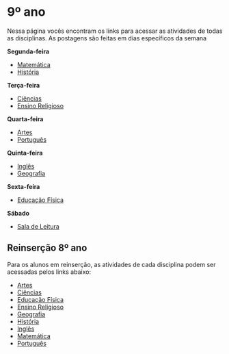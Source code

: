 # 9º ano
Nessa página vocês encontram os links para acessar as atividades de todas as disciplinas. As postagens são feitas em dias específicos da semana

**Segunda-feira**

- [Matemática](https://padlet.com/mkmdeoliveira/7u4ygwfrq7a1ji2i)
- [História]()

**Terça-feira**

- [Ciências](https://padlet.com/fredericohorie/g0dfn40hmi1okbcz)
- [Ensino Religioso]()

**Quarta-feira**

- [Artes]()
- [Português](https://padlet.com/fredericohorie/h5zgl4w45ommg67o)

**Quinta-feira**

- [Inglês]()
- [Geografia]()

**Sexta-feira**

- [Educação Física]()

**Sábado**

- [Sala de Leitura]()

## Reinserção 8º ano

Para os alunos em reinserção, as atividades de cada disciplina podem ser acessadas pelos links abaixo:

- [Artes](https://padlet.com/fredericohorie/ldthid681l9q2f5w)
- [Ciências](https://padlet.com/fredericohorie/5h861htaocdcgevj)
- [Educação Física]()
- [Ensino Religioso]()
- [Geografia]()
- [História](https://padlet.com/fredericohorie/q4p30fvyhmlrgwb8)
- [Inglês]()
- [Matemática](https://padlet.com/fredericohorie/82p3gr6x7o8lwhus)
- [Português](https://padlet.com/fredericohorie/4a3nnd4w8xm7ofy)

